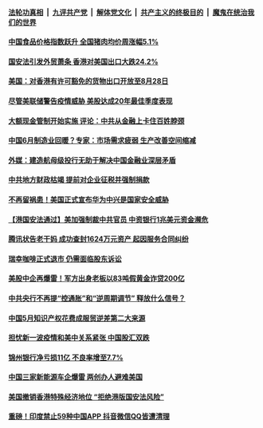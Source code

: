 ####  [法轮功真相](../../../../basic/blob/master/README.md?t=07012301) &nbsp;|&nbsp; [九评共产党](../../../../9ping.md/blob/master/README.md?t=07012301) &nbsp;|&nbsp; [解体党文化](../../../../jtdwh.md/blob/master/README.md?t=07012301)  &nbsp;|&nbsp; [共产主义的终极目的](../../../../gczydzjmd.md/blob/master/README.md?t=07012301) &nbsp;|&nbsp; [魔鬼在统治我们的世界](../../../../mgztzwmdsj.md/blob/master/README.md?t=07012301) 

#### [中国食品价格指数跃升 全国猪肉均价周涨幅5.1%](../pages/soh7/396109.md?t=07012301) 
#### [国安法引发外贸萧条 香港对美国出口大跌24.2%](../pages/soh7/396100.md?t=07012301) 
#### [美国：对香港有许可豁免的货物出口开放至8月28日](../pages/soh7/395968.md?t=07012301) 
#### [尽管美联储警告疫情威胁 美股达成20年最佳季度表现](../pages/soh7/395947.md?t=07012301) 
#### [大额现金管制开始实施 评论：中共从金融上卡住百姓脖颈](../pages/soh7/395890.md?t=07012301) 
#### [中国6月制造业回暖？专家：市场需求疲弱 生产改善空间缩减 ](../pages/soh7/395893.md?t=07012301) 
#### [外媒：建造航母级投行无助于解决中国金融业深层矛盾](../pages/soh7/395905.md?t=07012301) 
#### [中共地方财政枯竭 提前对企业征税并强制捐款](../pages/soh7/395899.md?t=07012301) 
#### [不再留祸患！美国正式宣布华为中兴是国家安全威胁](../pages/soh7/395938.md?t=07012301) 
#### [【港国安法通过】美加强制裁中共官员 中资银行1兆美元资金濒危](../pages/soh7/395743.md?t=07012301) 
#### [腾讯状告老干妈 成功查封1624万元资产 起因服务合同纠纷](../pages/soh7/395719.md?t=07012301) 
#### [瑞幸咖啡正式退市 仍需面临股东诉讼](../pages/soh7/395701.md?t=07012301) 
#### [美股中企再爆雷！军方出身老板以83吨假黄金诈贷200亿](../pages/soh7/395668.md?t=07012301) 
#### [中共央行不再提“控通胀”和“逆周期调节” 释放什么信号？](../pages/soh7/395569.md?t=07012301) 
#### [中国5月知识产权花费成服贸逆差第二大来源](../pages/soh7/395575.md?t=07012301) 
#### [担忧新一波疫情和美中关系紧张 中国股汇双跌](../pages/soh7/395587.md?t=07012301) 
#### [锦州银行净亏损11亿 不良率增至7.7%](../pages/soh7/395593.md?t=07012301) 
#### [中国三家新能源车企爆雷 两创办人避难美国](../pages/soh7/395581.md?t=07012301) 
#### [美国撤销香港特殊经济地位 “拒绝港版国安法风险”](../pages/soh7/395602.md?t=07012301) 
#### [重磅！印度禁止59种中国APP 抖音微信QQ皆遭清理](../pages/soh7/395572.md?t=07012301) 
